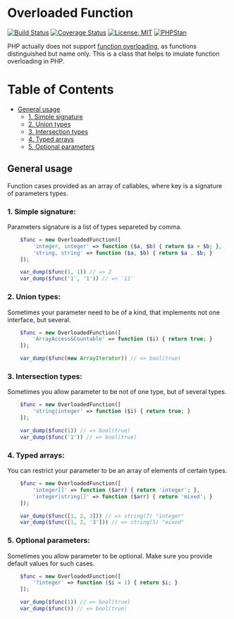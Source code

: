 # Overloaded Function

[![Build Status](https://travis-ci.com/Sevavietl/OverloadedFunction.svg?branch=master)](https://travis-ci.com/Sevavietl/OverloadedFunction)
[![Coverage Status](https://coveralls.io/repos/github/Sevavietl/OverloadedFunction/badge.svg)](https://coveralls.io/github/Sevavietl/OverloadedFunction)
[![License: MIT](https://img.shields.io/badge/License-MIT-yellow.svg)](https://opensource.org/licenses/MIT)
[![PHPStan](https://img.shields.io/badge/PHPStan-enabled-brightgreen.svg?style=flat)](https://github.com/phpstan/phpstan)

PHP actually does not support [function overloading](https://en.wikipedia.org/wiki/Function_overloading), as functions distinguished but name only.
This is a class that helps to imulate function overloading in PHP.

Table of Contents
=================  
* [General usage](#general-usage)  
    - [1. Simple signature](#simple-signature)
    - [2. Union types](#union-types)
    - [3. Intersection types](#intersection-types)
    - [4. Typed arrays](#typed-arrays)
    - [5. Optional parameters](#optional-parameters)

<a name="General usage"></a>

## General usage

Function cases provided as an array of callables, where key is a signature of parameters types.

<a name="simple-signature"></a>

### 1. Simple signature:

Parameters signature is a list of types separeted by comma.

```php
    $func = new OverloadedFunction([
        'integer, integer' => function ($a, $b) { return $a + $b; },
        'string, string' => function ($a, $b) { return $a . $b; }
    ]);

    var_dump($func(1, 1)) // => 2
    var_dump($func('1', '1')) // => '11'
```

<a name="union-types"></a>

### 2. Union types:

Sometimes your parameter need to be of a kind, that implements not one interface, but several.

```php
    $func = new OverloadedFunction([
        'ArrayAccess&Countable' => function ($i) { return true; }
    ]);

    var_dump($func(new ArrayIterator)) // => bool(true)
```

<a name="intersection-types"></a>

### 3. Intersection types:

Sometimes you allow parameter to be not of one type, but of several types.

```php
    $func = new OverloadedFunction([
        'string|integer' => function ($i) { return true; }
    ]);

    var_dump($func(1)) // => bool(true)
    var_dump($func('1')) // => bool(true)
```

<a name="typed-arrays"></a>

### 4. Typed arrays:

You can restrict your parameter to be an array of elements of certain types.

```php
    $func = new OverloadedFunction([
        'integer[]' => function ($arr) { return 'integer'; },
        'integer|string[]' => function ($arr) { return 'mixed'; }
    ]);

    var_dump($func([1, 2, 3])) // => string(7) "integer"
    var_dump($func([1, 2, '3'])) // => string(5) "mixed"
```

<a name="optional-parameters"></a>

### 5. Optional parameters:

Sometimes you allow parameter to be optional. Make sure you provide default values for such cases. 

```php
    $func = new OverloadedFunction([
        '?integer' => function ($i = 1) { return $i; }
    ]);

    var_dump($func(1)) // => bool(true)
    var_dump($func()) // => bool(true)
```
